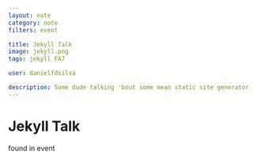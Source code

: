 ```yaml
---
layout: note
category: note
filters: event

title: Jekyll Talk
image: jekyll.png
tags: jekyll FA7

user: danielfdsilva

description: Some dude talking 'bout some mean static site generator
---
```


# Jekyll Talk

found in event